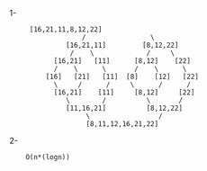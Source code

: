1-       
       
         [16,21,11,8,12,22]
                      /                \
                  [16,21,11]         [8,12,22]
                   /    \             /     \ 
               [16,21]   [11]      [8,12]    [22]
               /    \      \       /    \      \
             [16]   [21]   [11]  [8]    [12]   [22]
               \     /      /     \      /      /
               [16,21]    [11]     [8,12]     [22]
                  \        /          \       /  
                  [11,16,21]          [8,12,22]
                       \                 /
                       [8,11,12,16,21,22]
2-

        O(n*(logn))